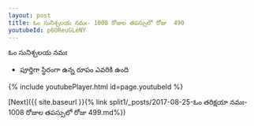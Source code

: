 ```yaml
---
layout: post
title: ఓం సునిశ్చలయ నమః- 1008 రోజుల తపస్సులో రోజు  490
youtubeId: p6OReuGLeNY
---
```

 
 
 ఓం సునిశ్చలయ నమః  
 
 -  పూర్తిగా స్థిరంగా ఉన్న రూపం ఎవరికి ఉంది 
 
  
 
  
 
 
 
 
 
 


{% include youtubePlayer.html id=page.youtubeId %}
 
[Next]({{ site.baseurl }}{% link  split1/_posts/2017-08-25-ఓం తరిక్షయా నమః- 1008 రోజుల తపస్సులో రోజు  499.md%})
 
